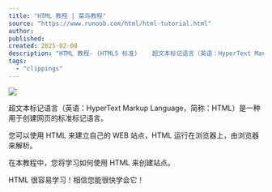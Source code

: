 ```yaml
---
title: "HTML 教程 | 菜鸟教程"
source: "https://www.runoob.com/html/html-tutorial.html"
author:
published:
created: 2025-02-08
description: "HTML 教程- (HTML5 标准)    超文本标记语言（英语：HyperText Markup Language，简称：HTML）是一种用于创建网页的标准标记语言。 您可以使用 HTML 来建立自己的 WEB 站点，HTML 运行在浏览器上，由浏览器来解析。 在本教程中，您将学习如何使用 HTML 来创建站点。 HTML 很容易学习！相信您能很快学会它！   HTML 实例 本教程包含了数百个 HTML 实例。 使用本站的编辑器，.."
tags:
  - "clippings"
---
```

![](https://www.runoob.com/wp-content/uploads/2013/06/image-icon.png)

超文本标记语言（英语：HyperText Markup Language，简称：HTML）是一种用于创建网页的标准标记语言。

您可以使用 HTML 来建立自己的 WEB 站点，HTML 运行在浏览器上，由浏览器来解析。

在本教程中，您将学习如何使用 HTML 来创建站点。

HTML 很容易学习！相信您能很快学会它！